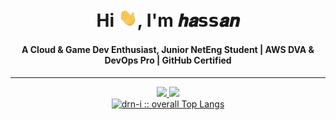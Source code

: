<div align="center">
    <h1 align="center">Hi <img width="30" src="https://github.com/1999AZZAR/1999AZZAR/blob/main/resources/img/waving.gif" alt="">, I'm 𝒉𝒂𝘀𝘀𝒂𝒏</h1>
    <h4 align="center">A Cloud & Game Dev Enthusiast, Junior NetEng Student | AWS DVA & DevOps Pro | GitHub Certified</h4>
</div>
<hr>
<div align="center">
    <a href="https://github.com/drn-i">
        <img width="47.5%" src="https://github-readme-stats-drn-i.vercel.app/api?username=drn-i&theme=tokyonight&layout=compact&hide_border=true&show_icons=true&include_all_commits=true" />
        <img width="50%" src="https://github-readme-streak-stats.herokuapp.com/?user=drn-i&theme=tokyonight&hide_border=true" />
    </a>
    <br>
    <a href="https://github.com/drn-i">
            <img src="https://github-readme-stats-drn-i.vercel.app/api/top-langs/?username=drn-i&langs_count=6&theme=tokyonight&layout=compact&hide_border=true"
            alt="drn-i :: overall Top Langs " />
            </a>
</div>
